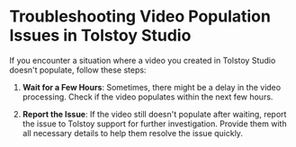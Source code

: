 # Troubleshooting Video Population Issues in Tolstoy Studio

If you encounter a situation where a video you created in Tolstoy Studio doesn't populate, follow these steps:

1. **Wait for a Few Hours**: Sometimes, there might be a delay in the video processing. Check if the video populates within the next few hours.

2. **Report the Issue**: If the video still doesn't populate after waiting, report the issue to Tolstoy support for further investigation. Provide them with all necessary details to help them resolve the issue quickly.